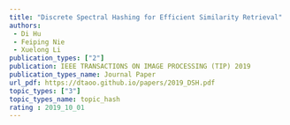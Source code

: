 ```yaml
---  
title: "Discrete Spectral Hashing for Efficient Similarity Retrieval"  
authors:  
 - Di Hu 
 - Feiping Nie  
 - Xuelong Li  
publication_types: ["2"]  
publication: IEEE TRANSACTIONS ON IMAGE PROCESSING (TIP) 2019   
publication_types_name: Journal Paper  
url_pdf: https://dtaoo.github.io/papers/2019_DSH.pdf  
topic_types: ["3"]
topic_types_name: topic_hash
rating : 2019_10_01
---  
```

